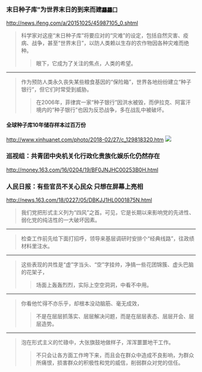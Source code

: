 ### 末日种子库”为世界末日的到来而建`龘龘囗`
http://news.ifeng.com/a/20151025/45987105_0.shtml
>科学家对这座“末日种子库”将要应对的“灾难”的设定，包括自然灾害、疫病、战争，甚至“世界末日”，以防人类赖以生存的农作物因各种灾难而绝种。
>>眼下，它成为了关注的焦点，人类的希望。
---
>作为预防人类永久丧失某些粮食基因的“保险箱”，世界各地纷纷建立“种子银行”，但它们时常受到威胁。
>>在2006年，菲律宾一家“种子银行”因洪水被毁，而伊拉克、阿富汗境内的“种子银行”也因为反恐战争，多在战乱中被破坏。
#### 全球种子库10年储存样本过百万份
http://www.xinhuanet.com/photo/2018-02/27/c_129818320.htm
![](http://www.xinhuanet.com/photo/2018-02/27/129818320_15197161465321n.jpg)
### 巡视组：共青团中央机关化行政化贵族化娱乐化仍然存在
http://money.163.com/16/0204/19/BF0JNJHC00253B0H.html
### 人民日报：有些官员不关心民众 只想在屏幕上亮相
http://news.163.com/18/0227/05/DBKJJ1HL0001875N.html
>我们党把形式主义列为“四风”之首。可见，它是长期以来影响党的先进性、弱化党的纯洁性的一大破坏因素。
---
>检查工作前先给下面打招呼，领导来基层调研时安排个“经典线路”，往政绩材料里注水。
---
>这些表现的共性是“虚”字当头、“空”字挂帅，净搞一些花团锦簇、虚头巴脑的花架子，
>>场面上轰轰烈烈，实际上空空洞洞，中看不中用。
---
>你看他忙得不亦乐乎，却根本没动脑筋、毫无成效，
>>不是在层层抓落实、层层解决问题，而是在层层表态、层层开会、层层造势。
---
>泡在形式主义的忙碌中，大张旗鼓地做样子，浑浑噩噩地干工作。
>>不只会让各方面工作垮下来，而且会在群众中造成不良影响，为群众所痛恨，损害群众的积极性和党的威信，削弱群众对党的信任。